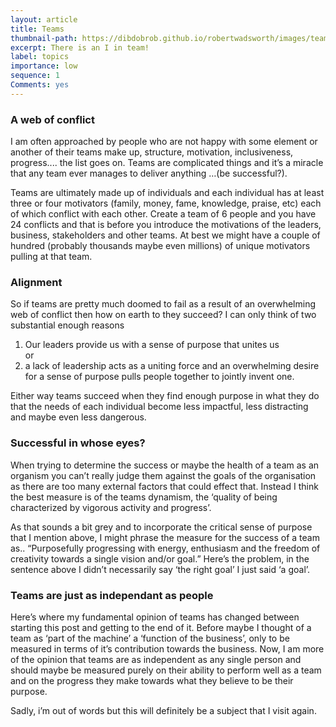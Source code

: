 ```yaml
---
layout: article
title: Teams
thumbnail-path: https://dibdobrob.github.io/robertwadsworth/images/team.png
excerpt: There is an I in team!
label: topics
importance: low
sequence: 1
Comments: yes
---
```


### A web of conflict
I am often approached by people who are not happy with some element or another of their teams make up, 
structure, motivation, inclusiveness, progress.... the list goes on. Teams are complicated things and it’s a 
miracle that any team ever manages to deliver anything …(be successful?).  

Teams are ultimately made up of individuals and each individual has at least three or four motivators (family, 
money, fame, knowledge, praise, etc) each of which conflict with each other. Create a team of 6 people and you have 24 conflicts and that is before you introduce the motivations of the leaders, business, stakeholders and other teams. At best we might have a couple of hundred (probably thousands maybe even millions) of unique motivators pulling at that team.

### Alignment
So if teams are pretty much doomed to fail as a result of an overwhelming web of conflict then how on earth to they succeed?
I can only think of two substantial enough reasons  
1. Our leaders provide us with a sense of purpose that unites us  
or  
2. a lack of leadership acts as a uniting force and an overwhelming desire for a sense of purpose pulls people together to 
jointly invent one.  

Either way teams succeed when they find enough purpose in what they do that the needs of each individual become less impactful, less distracting and maybe even less dangerous. 

### Successful in whose eyes?
When trying to determine the success or maybe the health of a team as an organism you can’t really judge them against the goals of the
organisation as there are too many external factors that could effect that. Instead I think the best measure is of the teams dynamism,
the ‘quality of being characterized by vigorous activity and progress’.  

As that sounds a bit grey and to incorporate the critical sense of purpose that I mention above,  I might phrase the measure 
for the success of a team as.. “Purposefully progressing with energy, enthusiasm and the freedom of creativity towards a single vision and/or goal.” 
Here’s the problem, in the sentence above I didn’t necessarily say ‘the right goal’ I just said ‘a goal’.

### Teams are just as independant as people
Here’s where my fundamental opinion of teams has changed between starting this post and getting to the end of it. 
Before maybe I thought of a team as ‘part of the machine’ a ‘function of the business’, only to be measured in terms 
of it’s contribution towards the business. Now, I am more of the opinion that teams are as independent as any single 
person and should maybe be measured purely on their ability to perform well as a team and on the progress they make 
towards what they believe to be their purpose.  

Sadly, i’m out of words but this will definitely be a subject that I visit again.
